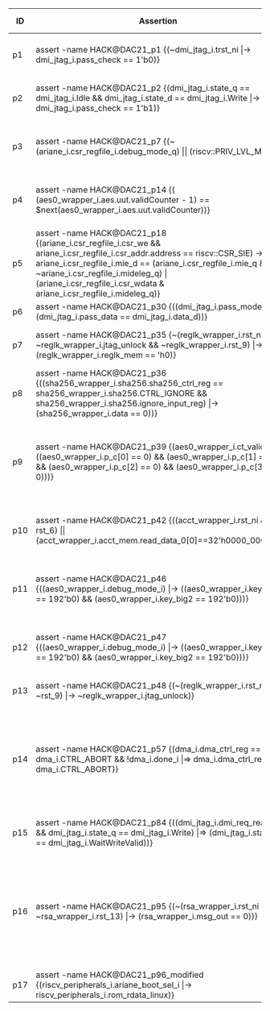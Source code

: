 | ID | Assertion | Bug Number | Bug Description | CWE-ID |
|----| ---- | ---- | ---- | ---- |
|p1|assert -name HACK@DAC21\_p1 {(\~dmi\_jtag\_i.trst\_ni \|-> dmi\_jtag\_i.pass\_check == 1'b0)}|1|JTAG password flag not reset properly|CWE-1239|
|p2|assert -name HACK@DAC21\_p2 {(dmi\_jtag\_i.state\_q == dmi\_jtag\_i.Idle && dmi\_jtag\_i.state\_d == dmi\_jtag\_i.Write \|-> dmi\_jtag\_i.pass\_check == 1'b1)}|2|Able to write using JTAG without password|CWE-1245|
|p3|assert -name HACK@DAC21\_p7 {(\~(ariane\_i.csr\_regfile\_i.debug\_mode\_q) \|\| (riscv::PRIV\_LVL\_M))}|7|Incorrect access control setting leaving debug enabled|CWE-1220|
|p4|assert -name HACK@DAC21\_p14 {( (aes0\_wrapper\_i.aes.uut.validCounter - 1) == $next(aes0\_wrapper\_i.aes.uut.validCounter))}|14|Counter register in AES CTR mode does not increase|CWE-1240|
|p5|assert -name HACK@DAC21\_p18 {(ariane\_i.csr\_regfile\_i.csr\_we && ariane\_i.csr\_regfile\_i.csr\_addr.address == riscv::CSR\_SIE) -> ariane\_i.csr\_regfile\_i.mie\_d == (ariane\_i.csr\_regfile\_i.mie\_q & \~ariane\_i.csr\_regfile\_i.mideleg\_q) \| (ariane\_i.csr\_regfile\_i.csr\_wdata & ariane\_i.csr\_regfile\_i.mideleg\_q)}|18|Access to CSRs from lower privilege level|CWE-1262|
|p6|assert -name HACK@DAC21\_p30 {((dmi\_jtag\_i.pass\_mode) \|-> (dmi\_jtag\_i.pass\_data == dmi\_jtag\_i.data\_d))}|30|JTAG key is hardcoded|CWE-1329|
|p7|assert -name HACK@DAC21\_p35 {\~(reglk\_wrapper\_i.rst\_ni && \~reglk\_wrapper\_i.jtag\_unlock && \~reglk\_wrapper\_i.rst\_9) \|-> (reglk\_wrapper\_i.reglk\_mem == 'h0)}|35|Reg locks are disabled by default when reset|CWE-1232|
|p8|assert -name HACK@DAC21\_p36 {((sha256\_wrapper\_i.sha256.sha256\_ctrl\_reg == sha256\_wrapper\_i.sha256.CTRL\_IGNORE && sha256\_wrapper\_i.sha256.ignore\_input\_reg) \|-> (sha256\_wrapper\_i.data == 0))}|36|SHA input data not cleared after HASH computation|CWE-1239|
|p9|assert -name HACK@DAC21\_p39 {(aes0\_wrapper\_i.ct\_valid \|-> ((aes0\_wrapper\_i.p\_c[0] == 0) && (aes0\_wrapper\_i.p\_c[1] == 0) && (aes0\_wrapper\_i.p\_c[2] == 0) && (aes0\_wrapper\_i.p\_c[3] == 0)))}|39|AES plain text is left uncleared after the encryption is over in the peripheral registers|CWE-226|
|p10|assert -name HACK@DAC21\_p42 {((acct\_wrapper\_i.rst\_ni && rst\_6) \|\| (acct\_wrapper\_i.acct\_mem.read\_data\_0[0]==32'h0000\_0000))}|42|At reset, the access control values are set to full access|CWE-276|
|p11|assert -name HACK@DAC21\_p46 {((aes0\_wrapper\_i.debug\_mode\_i) \|-> ((aes0\_wrapper\_i.key\_big == 192'b0) && (aes0\_wrapper\_i.key\_big2 == 192'b0)))}|46|Not disconnecting sensitive data from fuse when in debug mode|CWE-1243|
|p12|assert -name HACK@DAC21\_p47 {((aes0\_wrapper\_i.debug\_mode\_i) \|-> ((aes0\_wrapper\_i.key\_big == 192'b0) && (aes0\_wrapper\_i.key\_big2 == 192'b0)))}|47|not clearing one of the aes keys when entering debug mode|CWE-1258|
|p13|assert -name HACK@DAC21\_p48 {(\~(reglk\_wrapper\_i.rst\_ni && \~rst\_9) \|-> \~reglk\_wrapper\_i.jtag\_unlock)}|48|JTAG unlock disables the reglocks|CWE-1234|
|p14|assert -name HACK@DAC21\_p57 {(dma\_i.dma\_ctrl\_reg == dma\_i.CTRL\_ABORT && !dma\_i.done\_i \|=> dma\_i.dma\_ctrl\_reg != dma\_i.CTRL\_ABORT)}|57|if abort is issued when there is no active command running in dma, the dma gets stuck in a unknown state|CWE-1245|
|p15|assert -name HACK@DAC21\_p84 {((dmi\_jtag\_i.dmi\_req\_ready && dmi\_jtag\_i.state\_q == dmi\_jtag\_i.Write) \|=> (dmi\_jtag\_i.state\_q == dmi\_jtag\_i.WaitWriteValid))}|84|Unreachable state WaitWriteValid in JTAG|CWE-1245|
|p16|assert -name HACK@DAC21\_p95 {(\~(rsa\_wrapper\_i.rst\_ni && \~rsa\_wrapper\_i.rst\_13) \|-> (rsa\_wrapper\_i.msg\_out == 0))}|95|Output message on RSA is not cleared after a soft reset. This can leave decrypted data available in a memory mapped area.|CWE-226|
|p17|assert -name HACK@DAC21\_p96\_modified {(riscv\_peripherals\_i.ariane\_boot\_sel\_i \|-> riscv\_peripherals\_i.rom\_rdata\_linux)}|96|ROM module is hardcoded|CWE-1310|
